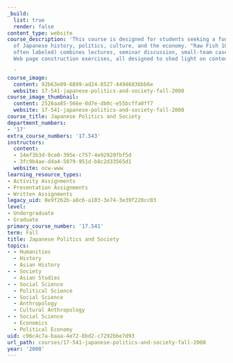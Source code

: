 ```yaml
---
_build:
  list: true
  render: false
content_type: website
course_description: 'This course is designed for students seeking a fundamental understanding
  of Japanese history, politics, culture, and the economy. "Raw Fish 101" (as it is
  often labeled) combines lectures, seminar discussion, small-team case studies, and
  Web page construction exercises, all designed to shed light on contemporary Japan.

  '
course_image:
  content: 92b63e09-6899-ad24-8527-44946836bb6e
  website: 17-541-japanese-politics-and-society-fall-2008
course_image_thumbnail:
  content: 2526aa85-566e-0d7e-db0c-e55bcffa0ff7
  website: 17-541-japanese-politics-and-society-fall-2008
course_title: Japanese Politics and Society
department_numbers:
- '17'
extra_course_numbers: '17.543'
instructors:
  content:
  - 14ef3b3d-9ce0-395e-c757-4e92920fbf5d
  - 3fc9b4ae-d4a4-5879-951d-b8c2d33565d1
  website: ocw-www
learning_resource_types:
- Activity Assignments
- Presentation Assignments
- Written Assignments
legacy_uid: 0e9f262b-a8c6-a103-3e74-3e39f220cc03
level:
- Undergraduate
- Graduate
primary_course_number: '17.541'
term: Fall
title: Japanese Politics and Society
topics:
- - Humanities
  - History
  - Asian History
- - Society
  - Asian Studies
- - Social Science
  - Political Science
- - Social Science
  - Anthropology
  - Cultural Anthropology
- - Social Science
  - Economics
  - Political Economy
uid: c96c4c7a-baaa-4e72-8bd2-c7292bbe7d93
url_path: courses/17-541-japanese-politics-and-society-fall-2008
year: '2008'
---
```


